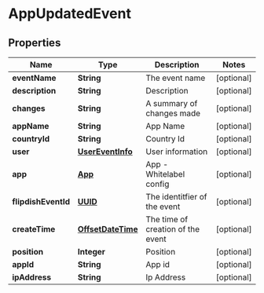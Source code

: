
# AppUpdatedEvent

## Properties
Name | Type | Description | Notes
------------ | ------------- | ------------- | -------------
**eventName** | **String** | The event name |  [optional]
**description** | **String** | Description |  [optional]
**changes** | **String** | A summary of changes made |  [optional]
**appName** | **String** | App Name |  [optional]
**countryId** | **String** | Country Id |  [optional]
**user** | [**UserEventInfo**](UserEventInfo.md) | User information |  [optional]
**app** | [**App**](App.md) | App - Whitelabel config |  [optional]
**flipdishEventId** | [**UUID**](UUID.md) | The identitfier of the event |  [optional]
**createTime** | [**OffsetDateTime**](OffsetDateTime.md) | The time of creation of the event |  [optional]
**position** | **Integer** | Position |  [optional]
**appId** | **String** | App id |  [optional]
**ipAddress** | **String** | Ip Address |  [optional]



